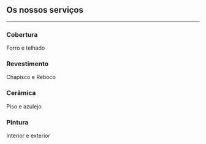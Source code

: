 ﻿## Os nossos serviços
---

<div>
    <vi-grid class="layout horizontal center-center">
        <div class="vi-grid-cell vi-grid-cell--6-col vi-grid-cell--8-col-tablet">
            <h3>Cobertura</h3>
            <p>Forro e telhado</p>
        </div>
        <div class="vi-grid-cell vi-grid-cell--6-col vi-grid-cell--8-col-tablet">
            <h3>Revestimento</h3>
            <p>Chapisco e Reboco</p>
        </div>
        <div class="vi-grid-cell vi-grid-cell--6-col vi-grid-cell--8-col-tablet">
            <h3>Cerâmica</h3>
            <p>Piso e azulejo</p>
        </div>
        <div class="vi-grid-cell vi-grid-cell--6-col vi-grid-cell--8-col-tablet">
            <h3>Pintura</h3>
            <p>Interior e exterior</p>
        </div>
    </vi-grid>
</div>
